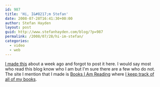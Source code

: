 ```yaml
---
id: 987
title: 'Hi, I&#8217;m Stefan'
date: 2008-07-28T16:41:30+00:00
author: Stefan Hayden
layout: post
guid: http://www.stefanhayden.com/blog/?p=987
permalink: /2008/07/28/hi-im-stefan/
categories:
  - video
  - web
---
```

<a href="http://www.youtube.com/watch?v=JLw5wNt7GdE">I made this</a> about a week ago and forgot to post it here. I would say most who read this blog know who I am but I'm sure there are a few who do not. The site I mention that I made is <a href="http://www.booksiamreading.com">Books I Am Reading</a> where <a href="http://www.booksiamreading.com/stefanhayden">I keep track of all of my books</a>.

<object width="425" height="344"><param name="movie" value="http://www.youtube.com/v/JLw5wNt7GdE&hl=en&fs=1"></param><param name="allowFullScreen" value="true"></param><embed src="http://www.youtube.com/v/JLw5wNt7GdE&hl=en&fs=1" type="application/x-shockwave-flash" allowfullscreen="true" width="425" height="344"></embed></object>